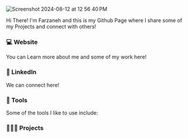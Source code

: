 

![Screenshot 2024-08-12 at 12 56 40 PM](https://github.com/user-attachments/assets/dad22abe-952c-4921-a6af-adc604bee44d)

Hi There! I'm Farzaneh and this is my Github Page where I share some of my Projects and connect with others!

### 💻 Website
You can Learn more about me and some of my work here!

### 🔗 LinkedIn
We can connect here!

### 🧮 Tools
Some of the tools I like to use include:


### 👩🏻‍💻 Projects
